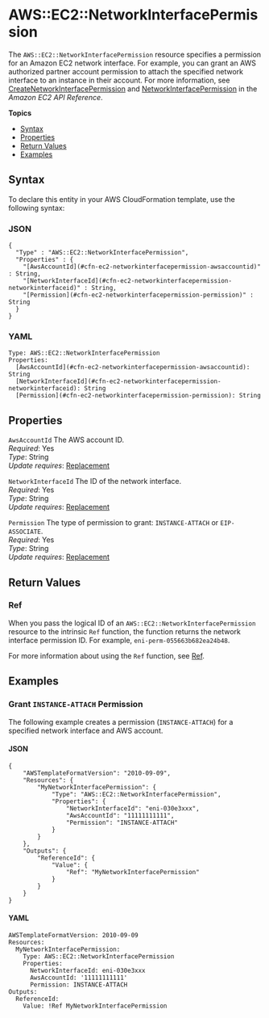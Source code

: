 # AWS::EC2::NetworkInterfacePermission<a name="aws-resource-ec2-networkinterfacepermission"></a>

The `AWS::EC2::NetworkInterfacePermission` resource specifies a permission for an Amazon EC2 network interface\. For example, you can grant an AWS authorized partner account permission to attach the specified network interface to an instance in their account\. For more information, see [CreateNetworkInterfacePermission](https://docs.aws.amazon.com/AWSEC2/latest/APIReference/API_CreateNetworkInterfacePermission.html) and [NetworkInterfacePermission](https://docs.aws.amazon.com/AWSEC2/latest/APIReference/API_NetworkInterfacePermission.html) in the *Amazon EC2 API Reference*\. 

**Topics**
+ [Syntax](#aws-resource-ec2-networkinterfacepermission-syntax)
+ [Properties](#aws-resource-ec2-networkinterfacepermission-properties)
+ [Return Values](#aws-resource-ec2-networkinterfacepermission-returnvalues)
+ [Examples](#aws-resource-ec2-networkinterfacepermission-examples)

## Syntax<a name="aws-resource-ec2-networkinterfacepermission-syntax"></a>

To declare this entity in your AWS CloudFormation template, use the following syntax:

### JSON<a name="aws-resource-ec2-networkinterfacepermission-syntax.json"></a>

```
{
  "Type" : "AWS::EC2::NetworkInterfacePermission",
  "Properties" : {
    "[AwsAccountId](#cfn-ec2-networkinterfacepermission-awsaccountid)" : String,
    "[NetworkInterfaceId](#cfn-ec2-networkinterfacepermission-networkinterfaceid)" : String,
    "[Permission](#cfn-ec2-networkinterfacepermission-permission)" : String
  }
}
```

### YAML<a name="aws-resource-ec2-networkinterfacepermission-syntax.yaml"></a>

```
Type: AWS::EC2::NetworkInterfacePermission
Properties:
  [AwsAccountId](#cfn-ec2-networkinterfacepermission-awsaccountid): String
  [NetworkInterfaceId](#cfn-ec2-networkinterfacepermission-networkinterfaceid): String
  [Permission](#cfn-ec2-networkinterfacepermission-permission): String
```

## Properties<a name="aws-resource-ec2-networkinterfacepermission-properties"></a>

`AwsAccountId`  <a name="cfn-ec2-networkinterfacepermission-awsaccountid"></a>
The AWS account ID\.  
 *Required*: Yes  
 *Type*: String  
 *Update requires*: [Replacement](using-cfn-updating-stacks-update-behaviors.md#update-replacement) 

`NetworkInterfaceId`  <a name="cfn-ec2-networkinterfacepermission-networkinterfaceid"></a>
The ID of the network interface\.  
 *Required*: Yes  
 *Type*: String  
 *Update requires*: [Replacement](using-cfn-updating-stacks-update-behaviors.md#update-replacement) 

`Permission`  <a name="cfn-ec2-networkinterfacepermission-permission"></a>
The type of permission to grant: `INSTANCE-ATTACH` or `EIP-ASSOCIATE`\.  
 *Required*: Yes  
 *Type*: String  
 *Update requires*: [Replacement](using-cfn-updating-stacks-update-behaviors.md#update-replacement) 

## Return Values<a name="aws-resource-ec2-networkinterfacepermission-returnvalues"></a>

### Ref<a name="w4ab1c21c10d456c10b3"></a>

When you pass the logical ID of an `AWS::EC2::NetworkInterfacePermission` resource to the intrinsic `Ref` function, the function returns the network interface permission ID\. For example, `eni-perm-055663b682ea24b48`\.

For more information about using the `Ref` function, see [Ref](intrinsic-function-reference-ref.md)\. 

## Examples<a name="aws-resource-ec2-networkinterfacepermission-examples"></a>

### Grant `INSTANCE-ATTACH` Permission<a name="aws-resource-ec2-networkinterfacepermission-example1"></a>

The following example creates a permission \(`INSTANCE-ATTACH`\) for a specified network interface and AWS account\.

#### JSON<a name="aws-resource-ec2-networkinterfacepermission-example1.json"></a>

```
{
    "AWSTemplateFormatVersion": "2010-09-09",
    "Resources": {
        "MyNetworkInterfacePermission": {
            "Type": "AWS::EC2::NetworkInterfacePermission",
            "Properties": {
                "NetworkInterfaceId": "eni-030e3xxx",
                "AwsAccountId": "11111111111",
                "Permission": "INSTANCE-ATTACH"
            }
        }
    },
    "Outputs": {
        "ReferenceId": {
            "Value": {
                "Ref": "MyNetworkInterfacePermission"
            }
        }
    }
}
```

#### YAML<a name="aws-resource-ec2-networkinterfacepermission-example1.yaml"></a>

```
AWSTemplateFormatVersion: 2010-09-09
Resources:
  MyNetworkInterfacePermission:
    Type: AWS::EC2::NetworkInterfacePermission
    Properties:
      NetworkInterfaceId: eni-030e3xxx
      AwsAccountId: '11111111111'
      Permission: INSTANCE-ATTACH
Outputs:
  ReferenceId:
    Value: !Ref MyNetworkInterfacePermission
```